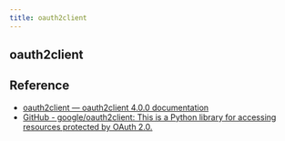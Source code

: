 ```yaml
---
title: oauth2client
---
```

## oauth2client

## Reference
* [oauth2client — oauth2client 4.0.0 documentation](https://oauth2client.readthedocs.io/en/latest/index.html)
* [GitHub - google/oauth2client: This is a Python library for accessing resources protected by OAuth 2.0.](https://github.com/google/oauth2client)

